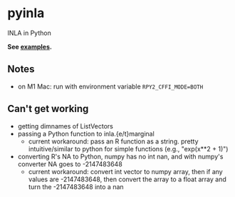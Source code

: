 # pyinla

INLA in Python

**See [examples](examples).**

## Notes

- on M1 Mac: run with environment variable `RPY2_CFFI_MODE=BOTH`

## Can't get working

- getting dimnames of ListVectors
- passing a Python function to inla.{e/t}marginal
  - current workaround: pass an R function as a string. pretty intuitive/similar to python for simple functions (e.g., "exp(x\*\*2 + 1)")
- converting R's NA to Python, numpy has no int nan, and with numpy's converter NA goes to -2147483648
  - current workaround: convert int vector to numpy array, then if any values are -2147483648, then convert the array to a float array and turn the -2147483648 into a nan
